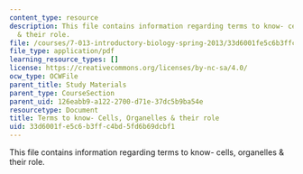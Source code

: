 ```yaml
---
content_type: resource
description: This file contains information regarding terms to know- cells, organelles
  & their role.
file: /courses/7-013-introductory-biology-spring-2013/33d6001fe5c6b3ffc4bd5fd6b69dcbf1_MIT7_013S13_Cell.pdf
file_type: application/pdf
learning_resource_types: []
license: https://creativecommons.org/licenses/by-nc-sa/4.0/
ocw_type: OCWFile
parent_title: Study Materials
parent_type: CourseSection
parent_uid: 126eabb9-a122-2700-d71e-37dc5b9ba54e
resourcetype: Document
title: Terms to know- Cells, Organelles & their role
uid: 33d6001f-e5c6-b3ff-c4bd-5fd6b69dcbf1
---
```

This file contains information regarding terms to know- cells, organelles & their role.